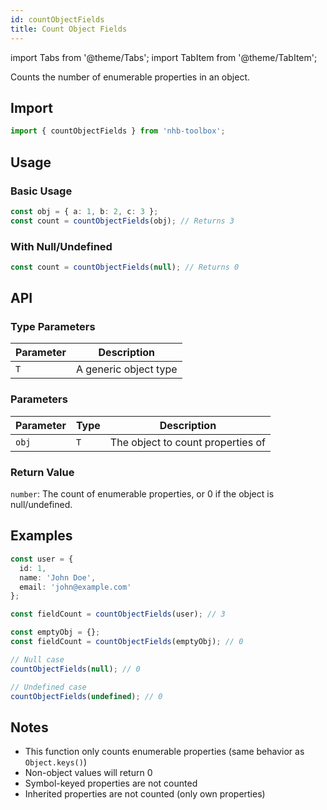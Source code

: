 ```yaml
---
id: countObjectFields
title: Count Object Fields
---
```


import Tabs from '@theme/Tabs';
import TabItem from '@theme/TabItem';

Counts the number of enumerable properties in an object.

## Import

```typescript
import { countObjectFields } from 'nhb-toolbox';
```

## Usage

### Basic Usage

```typescript
const obj = { a: 1, b: 2, c: 3 };
const count = countObjectFields(obj); // Returns 3
```

### With Null/Undefined

```typescript
const count = countObjectFields(null); // Returns 0
```

## API

### Type Parameters

| Parameter | Description |
|-----------|-------------|
| `T`       | A generic object type |

### Parameters

| Parameter | Type | Description |
|-----------|------|-------------|
| `obj`     | `T`  | The object to count properties of |

### Return Value

`number`: The count of enumerable properties, or 0 if the object is null/undefined.

## Examples

<Tabs>
<TabItem value="simple" label="Simple Object" default>

```typescript
const user = {
  id: 1,
  name: 'John Doe',
  email: 'john@example.com'
};

const fieldCount = countObjectFields(user); // 3
```

</TabItem>
<TabItem value="empty" label="Empty Object">

```typescript
const emptyObj = {};
const fieldCount = countObjectFields(emptyObj); // 0
```

</TabItem>
<TabItem value="edge" label="Edge Cases">

```typescript
// Null case
countObjectFields(null); // 0

// Undefined case
countObjectFields(undefined); // 0
```

</TabItem>
</Tabs>

## Notes

- This function only counts enumerable properties (same behavior as `Object.keys()`)
- Non-object values will return 0
- Symbol-keyed properties are not counted
- Inherited properties are not counted (only own properties)

